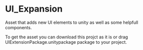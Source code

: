 # UI_Expansion

 Asset that adds new UI elements to unity as well as some helpfull components.

 To get the asset you can download this projct as it is or drag UIExtensionPackage.unitypackage package to your project.
